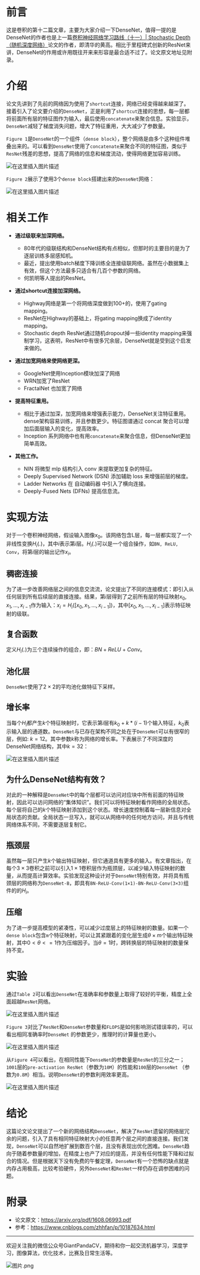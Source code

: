 # 前言
这是卷积的第十二篇文章，主要为大家介绍一下DenseNet，值得一提的是DenseNet的作者也是上一篇[卷积神经网络学习路线（十一）| Stochastic Depth（随机深度网络）](https://mp.weixin.qq.com/s/3mndBm86qamoy4Gn5mBLfA)论文的作者，即清华的黄高。相比于里程碑式创新的ResNet来讲，DenseNet的作用或许用既往开来来形容是最合适不过了。论文原文地址见附录。

# 介绍
论文先讲到了先前的网络因为使用了`shortcut`连接，网络已经变得越来越深了。接着引入了论文要介绍的`DenseNet`，正是利用了`shortcut`连接的思想，每一层都将前面所有层的特征图作为输入，最后使用`concatenate`来聚合信息。实验显示，`DenseNet`减轻了梯度消失问题，增大了特征重用，大大减少了参数量。

`Figure 1`是`DenseNet`的一个组件（`dense block`），整个网络是由多个这种组件堆叠出来的。可以看到`DenseNet`使用了`concatenate`来聚合不同的特征图，类似于`ResNet`残差的思想，提高了网络的信息和梯度流动，使得网络更加容易训练。

![在这里插入图片描述](https://img-blog.csdnimg.cn/20190802154601611.png?x-oss-process=image/watermark,type_ZmFuZ3poZW5naGVpdGk,shadow_10,text_aHR0cHM6Ly9ibG9nLmNzZG4ubmV0L2p1c3Rfc29ydA==,size_16,color_FFFFFF,t_70)

`Figure 2`展示了使用3个`dense block`搭建出来的`DenseNet`网络：

![在这里插入图片描述](https://img-blog.csdnimg.cn/20190802154957498.png?x-oss-process=image/watermark,type_ZmFuZ3poZW5naGVpdGk,shadow_10,text_aHR0cHM6Ly9ibG9nLmNzZG4ubmV0L2p1c3Rfc29ydA==,size_16,color_FFFFFF,t_70)

# 相关工作

- **通过级联来加深网络。**
	- 80年代的级联结构和DenseNet结构有点相似，但那时的主要目的是为了逐层训练多层感知机。
	- 最近，提出使用batch梯度下降训练全连接级联网络。虽然在小数据集上有效，但这个方法最多只适合有几百个参数的网络。
	- 何凯明等人提出的ResNet。

- **通过shortcut连接加深网络。**
	- Highway网络是第一个将网络深度做到100+的，使用了gating mapping。
	- ResNet在Highway的基础上，将gating mapping换成了identity mapping。
	- Stochastic depth ResNet通过随机dropout掉一些identity mapping来强制学习，这表明，ResNet中有很多冗余层，DenseNet就是受到这个启发来做的。

- **通过加宽网络来使网络更深。**
	- GoogleNet使用Inception模块加深了网络
	- WRN加宽了ResNet
	- FractalNet 也加宽了网络
- **提高特征重用。**
	- 相比于通过加深，加宽网络来增强表示能力，DenseNet关注特征重用。dense架构容易训练，并且参数更少。特征图谱通过 concat 聚合可以增加后面层输入的变化，提高效率。
	- Inception 系列网络中也有用`concatenate`来聚合信息，但DenseNet更加简单高效。

- **其他工作。**
	- NIN 将微型 mlp 结构引入 conv 来提取更加复杂的特征。
	- Deeply Supervised Network (DSN) 添加辅助 loss 来增强前层的梯度。
	- Ladder Networks 在 自动编码器 中引入了横向连接。
	- Deeply-Fused Nets (DFNs) 提高信息流。

# 实现方法
对于一个卷积神经网络，假设输入图像$x_0$。该网络包含L层，每一层都实现了一个非线性变换$H_i(.)$，其中$i$表示第$i$层。$H_i(.)$可以是一个组合操作，如`BN, ReLU, Conv`，将第$i$层的输出记作$x_i$。

## 稠密连接
为了进一步改善网络层之间的信息交流流，论文提出了不同的连接模式：即引入从任何层到所有后续层的直接连接。结果，第$i$层得到了之前所有层的特征映射$x_0,x_1,...,x_{i-1}$作为输入：$x_i=H_i([x_0,x_1,...,x_{i-1}])$，其中$[x_0,x_1,...,x_{i-1}]$表示特征映射的级联。

## 复合函数
定义$H_i(.)$为三个连续操作的组合，即：$BN+ReLU+Conv。$

## 池化层
`DenseNet`使用了$2\times 2$的平均池化做特征下采样。

## 增长率

当每个$H_i$都产生$k$个特征映射时，它表示第$i$层有$k_0+k*(i-1)$个输入特征，$k_0$表示输入层的通道数。`DenseNet`与已存在架构不同之处在于`DenseNet`可以有很窄的层，例如: $k = 12$。其中参数$k$称为网络的增长率。下表展示了不同深度的DenseNet网络结构，其中$k=32$：

![在这里插入图片描述](https://img-blog.csdnimg.cn/20190802173405615.png?x-oss-process=image/watermark,type_ZmFuZ3poZW5naGVpdGk,shadow_10,text_aHR0cHM6Ly9ibG9nLmNzZG4ubmV0L2p1c3Rfc29ydA==,size_16,color_FFFFFF,t_70)

## 为什么DenseNet结构有效？

对此的一种解释是`DenseNet`中的每个层都可以访问对应块中所有前面的特征映射，因此可以访问网络的“集体知识”。我们可以将特征映射看作网络的全局状态。每个层将自己的$k$个特征映射添加到这个状态。增长速度控制着每一层新信息对全局状态的贡献。全局状态一旦写入，就可以从网络中的任何地方访问，并且与传统网络体系不同，不需要逐层复制它。

## 瓶颈层
虽然每一层只产生$k$个输出特征映射，但它通道具有更多的输入。有文章指出，在每个$3\times 3$卷积之前可以引入$1\times 1$卷积层作为瓶颈层，以减少输入特征映射的数量，从而提高计算效率。实验发现这种设计对于`DenseNet`特别有效，并将具有瓶颈层的网络称为`DenseNet-B`，即具有`BN-ReLU-Conv(1×1)-BN-ReLU-Conv(3×3)`组件的的$H_i$。

## 压缩
为了进一步提高模型的紧凑性，可以减少过度层上的特征映射的数量。如果一个`dense block`包含`m`个特征映射，可以让其紧跟着的变化层生成$\theta \times m$个输出特征映射，其中$0<\theta<=1$作为压缩因子。当$\theta=1$时，跨转换层的特征映射的数量保持不变。

# 实验
通过`Table 2`可以看出`DenseNet`在准确率和参数量上取得了较好的平衡，精度上全面超越`ResNet`网络。

![在这里插入图片描述](https://img-blog.csdnimg.cn/20190802180049163.png?x-oss-process=image/watermark,type_ZmFuZ3poZW5naGVpdGk,shadow_10,text_aHR0cHM6Ly9ibG9nLmNzZG4ubmV0L2p1c3Rfc29ydA==,size_16,color_FFFFFF,t_70)

`Figure 3`对比了`ResNet`和`DenseNet`参数量和`FLOPS`是如何影响测试错误率的，可以看出相同准确率时`DenseNet` 的参数更少，推理时的计算量也更小。 

![在这里插入图片描述](https://img-blog.csdnimg.cn/20190802180134898.png?x-oss-process=image/watermark,type_ZmFuZ3poZW5naGVpdGk,shadow_10,text_aHR0cHM6Ly9ibG9nLmNzZG4ubmV0L2p1c3Rfc29ydA==,size_16,color_FFFFFF,t_70)

从`Figure 4`可以看出，在相同性能下`DenseNet`的参数量是`ResNet`的三分之一；`1001`层的`pre-activation ResNet`（参数为`10M`）的性能和`100`层的`DenseNet` （参数为`0.8M`）相当。说明`DenseNet`的参数利用效率更高。

![在这里插入图片描述](https://img-blog.csdnimg.cn/20190802180205336.png?x-oss-process=image/watermark,type_ZmFuZ3poZW5naGVpdGk,shadow_10,text_aHR0cHM6Ly9ibG9nLmNzZG4ubmV0L2p1c3Rfc29ydA==,size_16,color_FFFFFF,t_70)

# 结论

这篇论文论文提出了一个新的网络结构`DenseNet`，解决了`ResNet`遗留的网络层冗余的问题，引入了具有相同特征映射大小的任意两个层之间的直接连接。我们发现，`DenseNet`可以自然地扩展到数百个层，且没有表现出优化困难。`DenseNet`趋向于随着参数量的增加，在精度上也产了对应的提高，并没有任何性能下降和过拟合的情况。但是根据天下没有免费的午餐定理，`DenseNet`有一个恐怖的缺点就是内存占用极高，比较考验硬件，另外`DenseNet`和`ResNet`一样仍存在调参困难的问题。

# 附录

- 论文原文：https://arxiv.org/pdf/1608.06993.pdf
- 参考：https://www.cnblogs.com/zhhfan/p/10187634.html



---------------------------------------------------------------------------

欢迎关注我的微信公众号GiantPandaCV，期待和你一起交流机器学习，深度学习，图像算法，优化技术，比赛及日常生活等。

![图片.png](https://imgconvert.csdnimg.cn/aHR0cHM6Ly91cGxvYWQtaW1hZ2VzLmppYW5zaHUuaW8vdXBsb2FkX2ltYWdlcy8xOTIzNzExNS1hZDY2ZjRmMjQ5MzRhZmQx?x-oss-process=image/format,png)